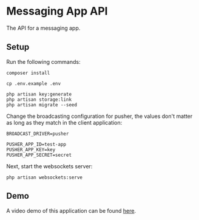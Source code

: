 # Messaging App API

The API for a messaging app.

## Setup

Run the following commands:
```
composer install

cp .env.example .env

php artisan key:generate
php artisan storage:link
php artisan migrate --seed
```

Change the broadcasting configuration for pusher, the values don't matter as long as they match in the client application:

```dotenv
BROADCAST_DRIVER=pusher

PUSHER_APP_ID=test-app
PUSHER_APP_KEY=key
PUSHER_APP_SECRET=secret
```

Next, start the websockets server:
```
php artisan websockets:serve
```

## Demo

A video demo of this application can be found [here]().
